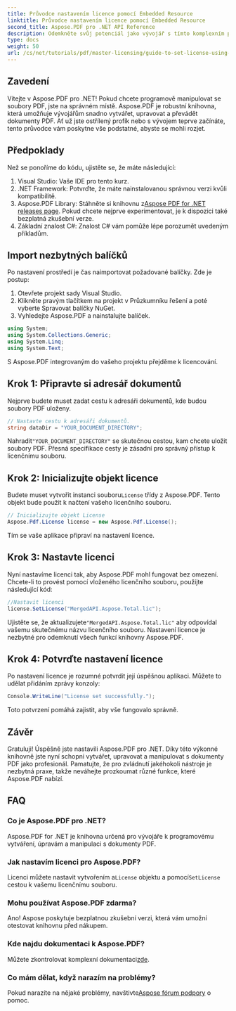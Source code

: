 ```yaml
---
title: Průvodce nastavením licence pomocí Embedded Resource
linktitle: Průvodce nastavením licence pomocí Embedded Resource
second_title: Aspose.PDF pro .NET API Reference
description: Odemkněte svůj potenciál jako vývojář s tímto komplexním průvodcem Aspose.PDF pro .NET. Naučte se bez námahy vytvářet, upravovat a manipulovat s dokumenty PDF programově. Tento tutoriál obsahuje předpoklady, podrobné pokyny.
type: docs
weight: 50
url: /cs/net/tutorials/pdf/master-licensing/guide-to-set-license-using-embedded-resource/
---
```

## Zavedení

Vítejte v Aspose.PDF pro .NET! Pokud chcete programově manipulovat se soubory PDF, jste na správném místě. Aspose.PDF je robustní knihovna, která umožňuje vývojářům snadno vytvářet, upravovat a převádět dokumenty PDF. Ať už jste ostřílený profík nebo s vývojem teprve začínáte, tento průvodce vám poskytne vše podstatné, abyste se mohli rozjet.

## Předpoklady

Než se ponoříme do kódu, ujistěte se, že máte následující:

1. Visual Studio: Vaše IDE pro tento kurz.
2. .NET Framework: Potvrďte, že máte nainstalovanou správnou verzi kvůli kompatibilitě.
3.  Aspose.PDF Library: Stáhněte si knihovnu z[Aspose PDF for .NET releases page](https://releases.aspose.com/pdf/net/). Pokud chcete nejprve experimentovat, je k dispozici také bezplatná zkušební verze.
4. Základní znalost C#: Znalost C# vám pomůže lépe porozumět uvedeným příkladům.

## Import nezbytných balíčků

Po nastavení prostředí je čas naimportovat požadované balíčky. Zde je postup:

1. Otevřete projekt sady Visual Studio.
2. Klikněte pravým tlačítkem na projekt v Průzkumníku řešení a poté vyberte Spravovat balíčky NuGet.
3. Vyhledejte Aspose.PDF a nainstalujte balíček.

```csharp
using System;
using System.Collections.Generic;
using System.Linq;
using System.Text;
```

S Aspose.PDF integrovaným do vašeho projektu přejděme k licencování.

## Krok 1: Připravte si adresář dokumentů

Nejprve budete muset zadat cestu k adresáři dokumentů, kde budou soubory PDF uloženy.

```csharp
// Nastavte cestu k adresáři dokumentů.
string dataDir = "YOUR_DOCUMENT_DIRECTORY";
```

 Nahradit`"YOUR_DOCUMENT_DIRECTORY"` se skutečnou cestou, kam chcete uložit soubory PDF. Přesná specifikace cesty je zásadní pro správný přístup k licenčnímu souboru.

## Krok 2: Inicializujte objekt licence

 Budete muset vytvořit instanci souboru`License` třídy z Aspose.PDF. Tento objekt bude použit k načtení vašeho licenčního souboru.

```csharp
// Inicializujte objekt License
Aspose.Pdf.License license = new Aspose.Pdf.License();
```

Tím se vaše aplikace připraví na nastavení licence.

## Krok 3: Nastavte licenci

Nyní nastavíme licenci tak, aby Aspose.PDF mohl fungovat bez omezení. Chcete-li to provést pomocí vloženého licenčního souboru, použijte následující kód:

```csharp
//Nastavit licenci
license.SetLicense("MergedAPI.Aspose.Total.lic");
```

 Ujistěte se, že aktualizujete`"MergedAPI.Aspose.Total.lic"` aby odpovídal vašemu skutečnému názvu licenčního souboru. Nastavení licence je nezbytné pro odemknutí všech funkcí knihovny Aspose.PDF.

## Krok 4: Potvrďte nastavení licence

Po nastavení licence je rozumné potvrdit její úspěšnou aplikaci. Můžete to udělat přidáním zprávy konzoly:

```csharp
Console.WriteLine("License set successfully.");
```

Toto potvrzení pomáhá zajistit, aby vše fungovalo správně.

## Závěr

Gratuluji! Úspěšně jste nastavili Aspose.PDF pro .NET. Díky této výkonné knihovně jste nyní schopni vytvářet, upravovat a manipulovat s dokumenty PDF jako profesionál. Pamatujte, že pro zvládnutí jakéhokoli nástroje je nezbytná praxe, takže neváhejte prozkoumat různé funkce, které Aspose.PDF nabízí.

## FAQ

### Co je Aspose.PDF pro .NET?
Aspose.PDF for .NET je knihovna určená pro vývojáře k programovému vytváření, úpravám a manipulaci s dokumenty PDF.

### Jak nastavím licenci pro Aspose.PDF?
 Licenci můžete nastavit vytvořením a`License` objektu a pomocí`SetLicense` cestou k vašemu licenčnímu souboru.

### Mohu používat Aspose.PDF zdarma?
Ano! Aspose poskytuje bezplatnou zkušební verzi, která vám umožní otestovat knihovnu před nákupem.

### Kde najdu dokumentaci k Aspose.PDF?
 Můžete zkontrolovat komplexní dokumentaci[zde](https://reference.aspose.com/pdf/net/).

### Co mám dělat, když narazím na problémy?
 Pokud narazíte na nějaké problémy, navštivte[Aspose fórum podpory](https://forum.aspose.com/c/pdf/10) o pomoc.